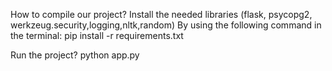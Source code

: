 How to compile our project?
Install the needed libraries (flask, psycopg2, werkzeug.security,logging,nltk,random)
By using the following command in the terminal:
pip install -r requirements.txt 

Run the project?
python app.py
